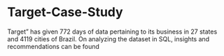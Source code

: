 # Target-Case-Study
Target” has given 772 days of data pertaining to its business in 27 states and 4119 cities of Brazil. On analyzing the dataset in SQL, insights and recommendations can be found

